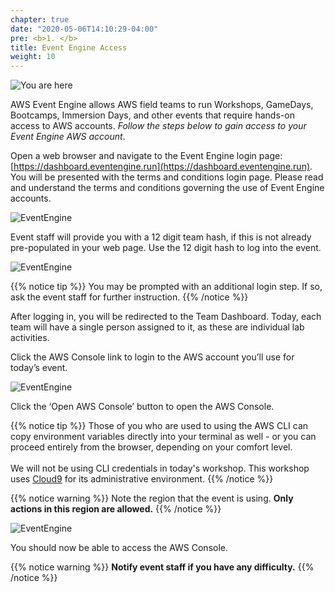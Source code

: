 ```yaml
---
chapter: true
date: "2020-05-06T14:10:29-04:00"
pre: <b>1. </b>
title: Event Engine Access
weight: 10
---
```


![You are here](/images/Slide1.png)

AWS Event Engine allows AWS field teams to run Workshops, GameDays, Bootcamps, Immersion Days, and other events that require hands-on access to AWS accounts. *Follow the steps below to gain access to your Event Engine AWS account*.

Open a web browser and navigate to the Event Engine login page: [https://dashboard.eventengine.run](https://dashboard.eventengine.run). You will be presented with the terms and conditions login page.  Please read and understand the terms and conditions governing the use of Event Engine accounts.

![EventEngine](/images/ee/ee.png)

Event staff will provide you with a 12 digit team hash, if this is not already pre-populated in your web page. Use the 12 digit hash to log into the event.

![EventEngine](/images/ee/ee2.png)

{{% notice tip %}}
You may be prompted with an additional login step. If so, ask the event staff for further instruction.
{{% /notice %}}

After logging in, you will be redirected to the Team Dashboard. Today, each team will have a single person assigned to it, as these are individual lab activities.

Click the AWS Console link to login to the AWS account you’ll use for today’s event.

![EventEngine](/images/ee/ee4.png)

Click the ‘Open AWS Console’ button to open the AWS Console. 

{{% notice tip %}}
Those of you who are used to using the AWS CLI can copy environment variables directly into your terminal as well - or you can proceed entirely from the browser, depending on your comfort level.  <br/><br/>We will not be using CLI credentials in today's workshop. This workshop uses [Cloud9](https://aws.amazon.com/cloud9/) for its administrative environment.
{{% /notice %}}

{{% notice warning %}}
Note the region that the event is using. **Only actions in this region are allowed.**
{{% /notice %}}

![EventEngine](/images/ee/ee5.png)
 
You should now be able to access the AWS Console.

{{% notice warning %}}
**Notify event staff if you have any difficulty.**
{{% /notice %}}
